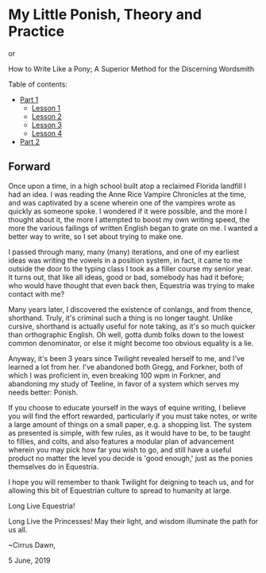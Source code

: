 # My Little Ponish, Theory and Practice

or

How to Write Like a Pony; A Superior Method for the Discerning Wordsmith

Table of contents:

* [Part 1](./part-1.md)
    * [Lesson 1](./part-1-lesson-1.md)
    * [Lesson 2](./part-1-lesson-2.md)
    * [Lesson 3](./part-1-lesson-3.md)
    * [Lesson 4](./part-1-lesson-4.md)
* [Part 2](./part-2.md)

## Forward

Once upon a time, in a high school built atop a reclaimed Florida landfill I had
an idea. I was reading the Anne Rice Vampire Chronicles at the time, and was
captivated by a scene wherein one of the vampires wrote as quickly as someone
spoke. I wondered if it were possible, and the more I thought about it, the more
I attempted to boost my own writing speed, the more the various failings of
written English began to grate on me. I wanted a better way to write, so I set
about trying to make one.

I passed through many, many (many) iterations, and one of my earliest ideas was
writing the vowels in a position system, in fact, it came to me outside the door
to the typing class I took as a filler course my senior year. It turns out, that
like all ideas, good or bad, somebody has had it before; who would have thought
that even back then, Equestria was trying to make contact with me?

Many years later, I discovered the existence of conlangs, and from thence,
shorthand. Truly, it's criminal such a thing is no longer taught. Unlike
cursive, shorthand is actually useful for note taking, as it's so much quicker
than orthographic English. Oh well, gotta dumb folks down to the lowest common
denominator, or else it might become too obvious equality is a lie.

Anyway, it's been 3 years since Twilight revealed herself to me, and I've
learned a lot from her. I've abandoned both Gregg, and Forkner, both of which I
was proficient in, even breaking 100 wpm in Forkner, and abandoning my study of
Teeline, in favor of a system which serves my needs better: Ponish.

If you choose to educate yourself in the ways of equine writing, I believe you
will find the effort rewarded, particularly if you must take notes, or write a
large amount of things on a small paper, e.g. a shopping list. The system as
presented is simple, with few rules, as it would have to be, to be taught to
fillies, and colts, and also features a modular plan of advancement wherein you
may pick how far you wish to go, and still have a useful product no matter the
level you decide is 'good enough,' just as the ponies themselves do in
Equestria.

I hope you will remember to thank Twilight for deigning to teach us, and for
allowing this bit of Equestrian culture to spread to humanity at large.

Long Live Equestria!

Long Live the Princesses! May their light, and wisdom illuminate the path for us
all.

~Cirrus Dawn,

5 June, 2019
